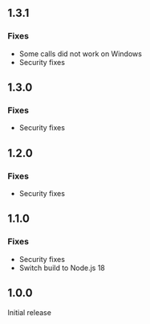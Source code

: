 ## 1.3.1

### Fixes
- Some calls did not work on Windows
- Security fixes

## 1.3.0

### Fixes
- Security fixes

## 1.2.0

### Fixes
- Security fixes

## 1.1.0

### Fixes
- Security fixes
- Switch build to Node.js 18


## 1.0.0

Initial release